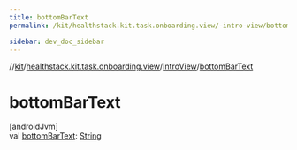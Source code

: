 ```yaml
---
title: bottomBarText
permalink: /kit/healthstack.kit.task.onboarding.view/-intro-view/bottom-bar-text.html

sidebar: dev_doc_sidebar
---
```

//[kit](../../../kit.html)/[healthstack.kit.task.onboarding.view](../index.html)/[IntroView](index.html)/[bottomBarText](bottom-bar-text.html)



# bottomBarText



[androidJvm]\
val [bottomBarText](bottom-bar-text.html): [String](https://kotlinlang.org/api/latest/jvm/stdlib/kotlin/-string/index.html)




